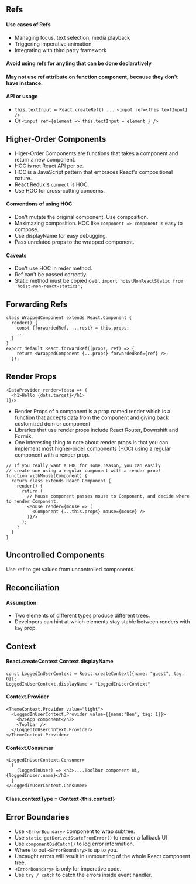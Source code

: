 ## Refs

#### Use cases of Refs
- Managing focus, text selection, media playback
- Triggering imperative animation
- Integrating with third party framework

#### Avoid using refs for anyting that can be done declaratively
#### May not use ref attribute on function component, because they don't have instance.
#### API or usage
- `this.textInput = React.createRef() ... <input ref={this.textInput} />`
- Or `<input ref={element => this.textInput = element } />`

## Higher-Order Components
- Higer-Order Components are functions that takes a component and return a new component.
- HOC is not React API per se.
- HOC is a JavaScript pattern that embraces React's compositional nature.
- React Redux's `connect` is HOC.
- Use HOC for cross-cutting concerns.

#### Conventions of using HOC
- Don't mutate the original component. Use composition.
- Maximazing composition. HOC like `component => component` is easy to compose.
- Use displayName for easy debugging.
- Pass unrelated props to the wrapped component.

#### Caveats
- Don't use HOC in reder method.
- Ref can't be passed correctly.
- Static method must be copied over. `import hoistNonReactStatic from 'hoist-non-react-statics';`

## Forwarding Refs
```
class WrappedComponent extends React.Component {
  render() {
    const {forwardedRef, ...rest} = this.props;
    ...
  }
}
export default React.forwardRef((props, ref) => {
    return <WrappedComponent {...props} forwardedRef={ref} />;
  });
```

## Render Props
```
<DataProvider render={data => (
  <h1>Hello {data.target}</h1>
)}/>
```
- Render Props of a component is a prop named render which is a function that accepts data from the component and giving back customized dom or component
- Libraries that use render props include React Router, Downshift and Formik.
- One interesting thing to note about render props is that you can implement most higher-order components (HOC) using a regular component with a render prop.
```
// If you really want a HOC for some reason, you can easily
// create one using a regular component with a render prop!
function withMouse(Component) {
  return class extends React.Component {
    render() {
      return (
        // Mouse component passes mouse to Component, and decide where to render Component.
        <Mouse render={mouse => (
          <Component {...this.props} mouse={mouse} />
        )}/>
      );
    }
  }
}
```

## Uncontrolled Components
Use `ref` to get values from uncontrolled components.

## Reconciliation

#### Assumption:
- Two elements of different types produce different trees.
- Developers can hint at which elements stay stable between renders with `key` prop.

## Context

#### React.createContext Context.displayName
```
const LoggedInUserContext = React.createContext({name: "guest", tag: 0});
LoggedInUserContext.displayName = "LoggedInUserContext"
```
#### Context.Provider
```
<ThemeContext.Provider value="light">
  <LoggedInUserContext.Provider value={{name:"Ben", tag: 1}}>
    <h2>App component</h2>
    <Toolbar />
  </LoggedInUserContext.Provider>
</ThemeContext.Provider>
```
#### Context.Consumer
```
<LoggedInUserContext.Consumer>
  {
    (loggedInUser) => <h3>....Toolbar component Hi, {loggedInUser.name}</h3>
  }
</LoggedInUserContext.Consumer>
```
#### Class.contextType = Context   {this.context}

## Error Boundaries
- Use `<ErrorBoundary>` component to wrap subtree.
- Use `static getDerivedStateFromError()` to render a fallback UI
- Use `componentDidCatch()` to log error information.
- Where to put `<ErrorBoundary>` is up to you.
- Uncaught errors will result in unmounting of the whole React component tree.
- `<ErrorBoundary>` is only for imperative code.
- Use `try / catch` to catch the errors inside event handler.

